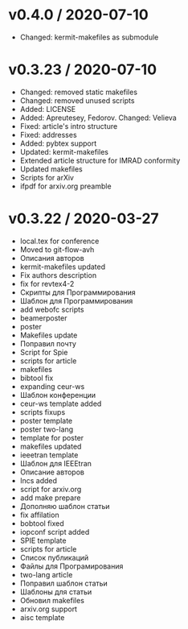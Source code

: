 
v0.4.0 / 2020-07-10
==================

  * Changed: kermit-makefiles as submodule

v0.3.23 / 2020-07-10
====================

  * Changed: removed static makefiles
  * Changed: removed unused scripts
  * Added: LICENSE
  * Added: Apreutesey, Fedorov. Changed: Velieva
  * Fixed: article's intro structure
  * Fixed: addresses
  * Added: pybtex support
  * Updated: kermit-makefiles
  * Extended article structure for IMRAD conformity
  * Updated makefiles
  * Scripts for arXiv
  * ifpdf for arxiv.org preamble

v0.3.22 / 2020-03-27
==================

  * local.tex for conference
  * Moved to git-flow-avh
  * Описания авторов
  * kermit-makefiles updated
  * Fix authors description
  * fix for revtex4-2
  * Скрипты для Программирования
  * Шаблон для Программирования
  * add webofc scripts
  * beamerposter
  * poster
  * Makefiles update
  * Поправил почту
  * Script for Spie
  * scripts for article
  * makefiles
  * bibtool fix
  * expanding ceur-ws
  * Шаблон конференции
  * ceur-ws template added
  * scripts fixups
  * poster template
  * poster two-lang
  * template for poster
  * makefiles updated
  * ieeetran template
  * Шаблон для IEEEtran
  * Описание авторов
  * lncs added
  * script for arxiv.org
  * add make prepare
  * Дополняю шаблон статьи
  * fix affilation
  * bobtool fixed
  * iopconf script added
  * SPIE template
  * scripts for article
  * Список публикаций
  * Файлы для Програмирования
  * two-lang article
  * Поправил шаблон статьи
  * Шаблоны для статьи
  * Обновил makefiles
  * arxiv.org support
  * aisc template
